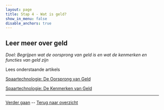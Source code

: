 ```yaml
---
layout: page
title: Stap 4 - Wat is geld?
show_in_menu: false
disable_anchors: true
---
```


## Leer meer over geld
*Doel: Begrijpen wat de oorsprong van geld is en wat de kenmerken en functies van geld zijn*

Lees onderstaande artikels

[Spaartechnologie: De Oorsprong van Geld](https://bewijsvanwerk.com/de-oorsprong-van-geld/)

[Spaartechnologie: De Kenmerken van Geld](https://bewijsvanwerk.com/de-kernmerken-van-geld/)

------

[Verder gaan](stap5.md) --
[Terug naar overzicht](overzicht.md)

